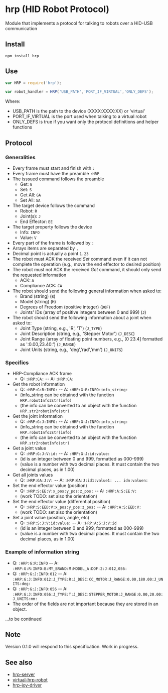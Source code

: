 # hrp (HID Robot Protocol)
Module that implements a protocol for talking to robots over a HID-USB communication

## Install

```
npm install hrp
```

## Use

```js
var HRP = require('hrp');

var robot_handler = HRP('USB_PATH','PORT_IF_VIRTUAL','ONLY_DEFS');
```
Where:

* USB_PATH is the path to the device (XXXX:XXXX:XX) or 'virtual'
* PORT_IF_VIRTUAL is the port used when talking to a virtual robot
* ONLY_DEFS is true if you want only the protocol definitions and helper functions

## Protocol
### Generalities
* Every frame must start and finish with ```:```
* Every frame must have the preamble ```:HRP```
* The isssued command follows the preamble
  * Get: ```G```
  * Set: ```S```
  * Get All: ```GA```
  * Set All: ```SA```
* The target device follows the command
  * Robot: ```R```  
  * Joint(s): ```J```
  * End Effector: ```EE```
* The target property follows the device
  * Info: ```INFO```
  * Value: ```V```
* Every part of the frame is followed by ```:```
* Arrays items are separated by ```,```
* Decimal point is actually a point ```1.23```
* The robot must ACK the received _Set_ command even if it can not complete the operation (e.g., move the end effector to desired position)
* The robot must not ACK the received _Get_ command, it should only send the requested information
  * ACK: ```A```
  * Compliance ACK: ```CA```
* The robot should send the following general information when asked to:
  * Brand (string) (```B```)
  * Model (string) (```M```)
  * Degrees of Freedom (positive integer) (```DOF```)
  * Joints' IDs (array of positive integers between 0 and 999) (```J```)
* The robot should send the following information about a joint when asked to:
  * Joint Type (string, e.g., 'R', 'T') (```J_TYPE```)
  * Joint Description (string, e.g., 'Stepper Motor') (```J_DESC```)
  * Joint Range (array of floating point numbers, e.g., [0 23.4] formatted as ':0.00,23.40:') (```J_RANGE```)
  * Joint Units (string, e.g., 'deg','rad','mm') (```J_UNITS```)

### Specifics
* HRP-Compliance ACK frame
  - Q: ```:HRP:CA:``` -- A: ```:HRP:CA:```
* Get the robot information
  - Q: ```:HRP:G:R:INFO:``` -- A: ```:HRP:G:R:INFO:info_string:```
  - (info_string can be obtained with the function ```HRP.robotInfo2str(info)```
  - (the info can be converted to an object with the function ```HRP.str2robotInfo(str)```
* Get the joint information
  - Q: ```:HRP:G:J:INFO:``` -- A: ```:HRP:G:J:INFO:info_string:```
  - (info_string can be obtained with the function ```HRP.robotInfo2str(info)```
  - (the info can be converted to an object with the function ```HRP.str2robotInfo(str)```
* Get a joint value
  - Q: ```:HRP:G:J:V:id:``` -- A: ```:HRP:G:J:id:value:```
  - (id is an integer between 0 and 999, formatted as 000-999)
  - (value is a number with two decimal places. It must contain the two decimal places, as in 1.00)
* Get all joints values
  - Q: ```:HRP:GA:J:V:``` -- A: ```:HRP:GA:J:id1:value1: ... idn:valuen:```
* Set the end effector value (position)
  - Q: ```:HRP:S:EE:V:x_pos:y_pos:z_pos:``` -- A: ```:HRP:A:S:EE:V:```
  - (work TODO: set also the orientation)
* Set the end effector value (differential position)
  - Q: ```:HRP:S:EED:V:x_pos:y_pos:z_pos:``` -- A: ```:HRP:A:S:EED:V:```
  - (work TODO: set also the orientation)
* Set a joint value (position, angle, etc)
  - Q: ```:HRP:S:J:V:id:value:``` -- A: ```:HRP:A:S:J:V:id```
  - (id is an integer between 0 and 999, formatted as 000-999)
  - (value is a number with two decimal places. It must contain the two decimal places, as in 1.00)

### Example of information string
- Q: ```:HRP:G:R:INFO``` -- A: ```:HRP:G:R:INFO:B:MY_BRAND:M:MODEL_A:DOF:2:J:012,056:```
- Q: ```:HRP:G:J:INFO:012``` -- A: ```:HRP:G:J:INFO:012:J_TYPE:R:J_DESC:CC_MOTOR:J_RANGE:0.00,180.00:J_UNITS:deg:```
- Q: ```:HRP:G:J:INFO:056``` -- A: ```:HRP:G:J:INFO:056:J_TYPE:T:J_DESC:STEPPER_MOTOR:J_RANGE:0.00,20.00:J_UNITS:mm:```
 - The order of the fields are not important because they are stored in an object.
 
...to be continued

## Note
Version 0.1.0 will respond to this specification. Work in progress.

## See also
- [hrp-server](https://github.com/andresmanelli/hrp-server)
- [virtual-hrp-robot](https://github.com/andresmanelli/virtual-hrp-robot)
- [hrp-joy-driver](https://github.com/andresmanelli/hrp-joy-driver)
